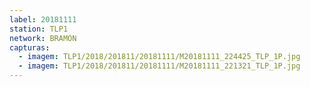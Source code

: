 ```yaml
---
label: 20181111
station: TLP1
network: BRAMON
capturas:
  - imagem: TLP1/2018/201811/20181111/M20181111_224425_TLP_1P.jpg
  - imagem: TLP1/2018/201811/20181111/M20181111_221321_TLP_1P.jpg
---
```

